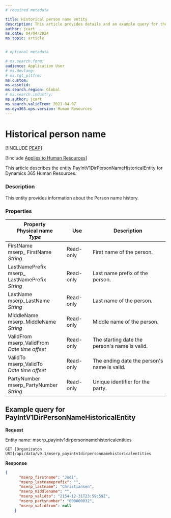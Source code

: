```yaml
---
# required metadata

title: Historical person name entity
description: This article provides details and an example query for the Historical person name entity in Dynamics 365 Human Resources.
author: jcart
ms.date: 04/04/2024
ms.topic: article


# optional metadata

# ms.search.form: 
audience: Application User
# ms.devlang: 
# ms.tgt_pltfrm: 
ms.custom: 
ms.assetid: 
ms.search.region: Global
# ms.search.industry: 
ms.author: jcart
ms.search.validFrom: 2021-04-07
ms.dyn365.ops.version: Human Resources
---
```


# Historical person name 

[!INCLUDE [PEAP](../includes/peap-1.md)]

[!include [Applies to Human Resources](../includes/applies-to-hr.md)]

This article describes the entity PayIntV1DirPersonNameHistoricalEntity for Dynamics 365 Human Resources.

### Description
This entity provides information about the Person name history. 

### Properties
| Property</br>**Physical name**</br>***Type*** | Use | Description |
| --- | --- | --- |
|FirstName</br>mserp_ FirstName</br>*String*|	Read-only|First name of the person.|
|LastNamePrefix</br>mserp_ LastNamePrefix</br>*String*|	Read-only|	Last name prefix of the person.|
|LastName</br>mserp_LastName</br>*String*|	Read-only|	Last name of the person.| 
|MiddleName</br>mserp_MiddleName</br>*String*|	Read-only|Middle name of the person.|
|ValidFrom</br>mserp_ValidFrom</br>*Date time offset*| 	Read-only|	The starting date the person's name is valid. |
|ValidTo</br>mserp_ValidTo</br>*Date time offset*| 	Read-only|	The ending date the person's name is valid.|
|PartyNumber</br>mserp_PartyNumber</br>*String*|	Read-only|	Unique identifier for the party. |

## Example query for PayIntV1DirPersonNameHistoricalEntity

**Request**

Entity name: mserp_payintv1dirpersonnamehistoricalentities

```http 
GET [Organizaton URI]/api/data/v9.1/mserp_payintv1dirpersonnamehistoricalentities
```

**Response**
```json
{
      "mserp_firstname": "Jodi",
      "mserp_lastnameprefix": "",
      "mserp_lastname": "Christiansen",
      "mserp_middlename": "",
      "mserp_validto": "2154-12-31T23:59:59Z",
      "mserp_partynumber": "000000032",
      "mserp_validfrom": null
    }
```







